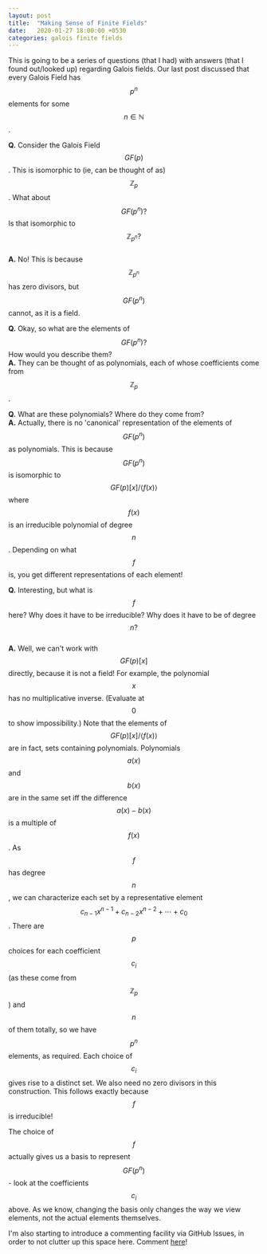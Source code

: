 ```yaml
---
layout: post
title:  "Making Sense of Finite Fields"
date:   2020-01-27 18:00:00 +0530
categories: galois finite fields
---
```


This is going to be a series of questions (that I had) with answers (that I found out/looked up) regarding Galois fields.
Our last post discussed that every Galois Field has $$p^n$$ elements for some $$n \in \mathbb{N}$$.

**Q.** Consider the Galois Field $$GF(p)$$. This is isomorphic to (ie, can be thought of as) $$\mathbb{Z}_p$$. What about $$GF(p^n)?$$ Is that isomorphic to $$\mathbb{Z}_{p^n}?$$  
**A.**  No! This is because $$\mathbb{Z}_{p^n}$$ has zero divisors, but $$GF(p^n)$$ cannot, as it is a field.

**Q.** Okay, so what are the elements of $$GF(p^n)?$$ How would you describe them?  
**A.**  They can be thought of as polynomials, each of whose coefficients come from $$\mathbb{Z}_p$$.

**Q.**  What are these polynomials? Where do they come from?  
**A.**  Actually, there is no 'canonical' representation of the elements of $$GF(p^n)$$ as polynomials. This is because $$GF(p^n)$$ is isomorphic to $$GF(p)[x]/{\langle f(x) \rangle}$$ where $$f(x)$$ is an irreducible polynomial of degree $$n$$. Depending on what $$f$$ is, you get different representations of each element!

**Q.** Interesting, but what is $$f$$ here? Why does it have to be irreducible? Why does it have to be of degree $$n?$$  
**A.**  Well, we can't work with $$GF(p)[x]$$ directly, because it is not a field! For example, the polynomial $$x$$ has no multiplicative inverse. (Evaluate at $$0$$ to show impossibility.) 
Note that the elements of $$GF(p)[x]/{\langle f(x) \rangle}$$  are in fact, sets containing polynomials. Polynomials $$a(x)$$ and $$b(x)$$ are in the same set iff the difference $$a(x) - b(x)$$ is a multiple of $$f(x)$$. As $$f$$ has degree $$n$$, we can characterize each set by a representative element $$c_{n - 1}x^{n - 1} + c_{n - 2}x^{n - 2} + \cdots + c_0$$. There are $$p$$ choices for each coefficient $$c_i$$ (as these come from $$\mathbb{Z}_p$$) and $$n$$ of them totally, so we have $$p^n$$ elements, as required. Each choice of $$c_i$$ gives rise to a distinct set. 
We also need no zero divisors in this construction. This follows exactly because $$f$$ is irreducible!

The choice of $$f$$ actually gives us a basis to represent $$GF(p^n)$$ - look at the coefficients $$c_i$$ above. As we know, changing the basis only changes the way we view elements, not the actual elements themselves.

I'm also starting to introduce a commenting facility via GitHub Issues, in order to not clutter up this space here. Comment [here](https://github.com/simple-complexities/simple-complexities.github.io/issues/6)!